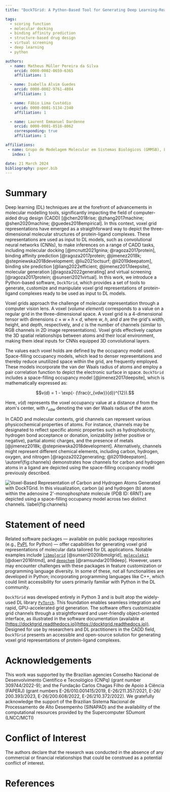 ```yaml
---
title: "DockTGrid: A Python-Based Tool for Generating Deep Learning-Ready Voxel Grids of Molecular Complexes"

tags:
  - scoring function
  - molecular docking
  - binding affinity prediction
  - structure-based drug design
  - virtual screening
  - deep learning
  - python

authors:
  - name: Matheus Müller Pereira da Silva
    orcid: 0000-0002-0659-6365
    affiliation: 1

  - name: Isabella Alvim Guedes
    orcid: 0000-0002-9761-4804
    affiliation: 1

  - name: Fábio Lima Custódio
    orcid: 0000-0001-5134-2340
    affiliation: 1

  - name: Laurent Emmanuel Dardenne
    orcid: 0000-0001-8518-8062
    corresponding: true
    affiliation: 1

affiliations:
 - name: Grupo de Modelagem Molecular em Sistemas Biológicos (GMMSB), Laboratório Nacional de Computação Científica, Ministério da Ciência, Tecnologia e Inovação (LNCC/MCTI), Petrópolis - RJ, Brazil
   index: 1

date: 21 March 2024
bibliography: paper.bib
---
```


# Summary
Deep learning (DL) techniques are at the forefront of advancements 
in molecular modelling tools, significantly impacting the 
field of computer-aided drug design (CADD) [@chen2018rise; @zhang2017machine; @shen2020machine; @guedes2018empirical].
In this context, voxel grid representations have emerged as a 
straigthforward way to depict the three-dimensional molecular structures of protein-ligand complexes.
These representations are used as input to DL models, such as convolutional
neural networks (CNNs), to make inferences on a range of CADD tasks, including molecular
docking [@mcnutt2021gnina; @ragoza2017protein], 
binding affinity prediction [@ragoza2017protein; @jimenez2018k; @stepniewska2018development; @liu2021octsurf; @li2019deepatom], 
binding site prediction [@liang2022efficient; @jimenez2017deepsite], molecular generation [@ragoza2022generating] and
virtual screening [@ragoza2017protein; @sunseri2021virtual]. In this work, we introduce a Python-based software, `DockTGrid`,
which provides a set of tools to generate, customize and manipulate voxel grid representations
of protein-ligand complexes ready to be used as input to DL models. 

Voxel grids approach the challenge of molecular representation through a 
computer vision lens. A voxel (_volume element_) corresponds to a value on a regular grid in the
three-dimensional space. A voxel grid is a 4-dimensional tensor with dimensions $c \times w \times h \times d$,
where $w$, $h$, and $d$ are the grid's width, height, and depth, respectively, and $c$ is the number of channels
(similar to RGB channels in 2D image representations).  Voxel grids effectively capture 
the 3D spatial relationships between atoms and their local environment, making them
ideal inputs for CNNs equipped 3D convolutional layers.

The values each voxel holds are defined by the occupancy model used.
Space-filling occupancy models, which lead to denser representations and 
thereby reduce unutilized space within the grid, are frequently employed. 
These models incorporate the van der Waals radius of atoms and employ 
a pair correlation function to depict the electronic surface in space. 
`DockTGrid` includes a space-filling occupancy model [@jimenez2017deepsite], which is 
mathematically expressed as:

$$v(d) = 1 - \exp(- (\frac{r_{vdw}}{d})^{12}).$$ 

Here, $v(d)$ represents the voxel occupancy value at a distance $d$ 
from the atom's center, with $r_{vdw}$ denoting the van der Waals 
radius of the atom.

In CADD and molecular contexts, 
grid channels can represent various physicochemical properties of atoms. 
For instance, channels may be designated to reflect specific atomic 
properties such as hydrophobicity, hydrogen bond acceptance or donation, 
ionizability (either positive or negative), partial atomic charges, 
and the presence of metals [@jimenez2018k; @stepniewska2018development]. Alternatively, 
channels might  represent different chemical elements, including carbon, hydrogen, 
oxygen, and nitrogen [@ragoza2022generating; @li2019deepatom]. \autoref{fig:channels} demonstrates how channels 
for carbon and hydrogen atoms in a ligand are depicted using the 
space-filling occupancy model previously described.

![Voxel-Based Representation of Carbon and Hydrogen Atoms Generated with `DockTGrid`. In this visualization, 
carbon (a) and hydrogen (b) atoms within the adenosine 2'-monophosphate molecule 
(PDB ID: 6RNT) are depicted using a space-filling occupancy model across two 
distinct channels. \label{fig:channels}](./fig.jpg)


# Statement of need
Related software packages — available on public package repositories (e.g., [PyPI](https://pypi.org/), for Python) — 
offer capabilities for generating voxel grid representations of molecular data tailored for 
DL applications. 
Notable examples include [`libmolgrid`](https://github.com/gnina/libmolgrid) [@sunseri2020libmolgrid], 
[`moleculekit`](https://github.com/Acellera/moleculekit) [@doerr2016htmd], 
and [`deepchem`](https://github.com/deepchem/deepchem) [@ramsundar2019deep]. However, 
users may encounter challenges with these packages in feature customization or programming language diversity. 
In some of these, not all functionalities are developed in Python; incorporating programming languages like C++, 
which could limit accessibility for users primarily familiar with Python in the 
DL community.


`DockTGrid` was developed entirely in Python 3 and is built atop the widely-used DL 
library [`PyTorch`](https://pytorch.org/). This foundation enables seamless integration and rapid, GPU-accelerated 
grid generation. The software offers customizable grid channels through a straightforward 
and user-friendly object-oriented interface, as illustrated in the software documentation 
(available at [https://docktgrid.readthedocs.io](https://docktgrid.readthedocs.io)). Designed for 
use by researchers and DL practitioners in the CADD
field, `DockTGrid` presents an accessible and open-source solution for generating voxel grid 
representations of protein-ligand complexes.


# Acknowledgements
This work was supported by the Brazilian agencies Conselho Nacional de Desenvolvimento
Científico e Tecnológico (CNPq) (grant number 309744/2022-9); and the Fundação Carlos
Chagas Filho de Apoio à Ciência (FAPERJ) (grant numbers E-26/010.001415/2019,
E-26/211.357/2021, E-26/ 200.393/2023, E-26/200.608/2022, E-26/210.372/2022).
We gratefully acknowledge the support of the Brazilian Sistema Nacional de Processamento
de Alto Desempenho (SINAPAD) and the availability of the computational resources provided
by the Supercomputer SDumont (LNCC/MCTI)

# Conflict of Interest
The authors declare that the research was conducted in the absence of any commercial or
financial relationships that could be construed as a potential conflict of interest.

# References